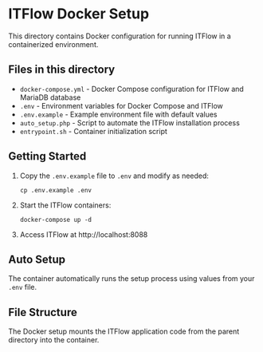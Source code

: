# ITFlow Docker Setup

This directory contains Docker configuration for running ITFlow in a containerized environment.

## Files in this directory

- `docker-compose.yml` - Docker Compose configuration for ITFlow and MariaDB database
- `.env` - Environment variables for Docker Compose and ITFlow
- `.env.example` - Example environment file with default values
- `auto_setup.php` - Script to automate the ITFlow installation process 
- `entrypoint.sh` - Container initialization script

## Getting Started

1. Copy the `.env.example` file to `.env` and modify as needed:
   ```
   cp .env.example .env
   ```

2. Start the ITFlow containers:
   ```
   docker-compose up -d
   ```

3. Access ITFlow at http://localhost:8088

## Auto Setup

The container automatically runs the setup process using values from your `.env` file.

## File Structure

The Docker setup mounts the ITFlow application code from the parent directory into the container. 